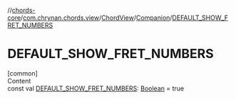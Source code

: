 //[chords-core](../../../../index.md)/[com.chrynan.chords.view](../../index.md)/[ChordView](../index.md)/[Companion](index.md)/[DEFAULT_SHOW_FRET_NUMBERS](-d-e-f-a-u-l-t_-s-h-o-w_-f-r-e-t_-n-u-m-b-e-r-s.md)



# DEFAULT_SHOW_FRET_NUMBERS  
[common]  
Content  
const val [DEFAULT_SHOW_FRET_NUMBERS](-d-e-f-a-u-l-t_-s-h-o-w_-f-r-e-t_-n-u-m-b-e-r-s.md): [Boolean](https://kotlinlang.org/api/latest/jvm/stdlib/kotlin/-boolean/index.html) = true  



